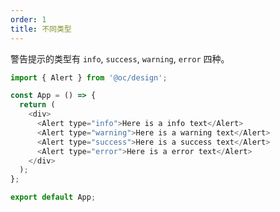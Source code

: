 ```yaml
---
order: 1
title: 不同类型
---
```


警告提示的类型有 `info`, `success`, `warning`, `error` 四种。

```js
import { Alert } from '@oc/design';

const App = () => {
  return (
    <div>
      <Alert type="info">Here is a info text</Alert>
      <Alert type="warning">Here is a warning text</Alert>
      <Alert type="success">Here is a success text</Alert>
      <Alert type="error">Here is a error text</Alert>
    </div>
  );
};

export default App;
```
